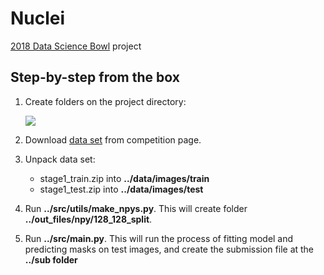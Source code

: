 # Nuclei
[2018 Data Science Bowl](https://www.kaggle.com/c/data-science-bowl-2018) project

## Step-by-step from the box
1. Create folders on the project directory:

     ![](https://2.downloader.disk.yandex.ru/disk/25bf8c08781823b1a3771a60caa06d7c2ef4bdcddda745074cc0882071881dfa/5a7b666b/yPLnXPPB9QLsi-9-tOYQ6ScDHH8D12pyiktHGtE1v89xWr6kowrlvmx5MceAnSu6nEckoD2W6pGj3Wje1wrQmw%3D%3D?uid=0&filename=2018-02-07_19-48-49.png&disposition=inline&hash=&limit=0&content_type=image%2Fpng&fsize=1284&hid=c108547a1f013eb931935998c6199ef8&media_type=image&tknv=v2&etag=558db41ed72ed96fbe7ad2e68287fc76)

2. Download [data set](https://www.kaggle.com/c/data-science-bowl-2018/data) from competition page.
3. Unpack data set:

    * stage1_train.zip into __../data/images/train__
    * stage1_test.zip into __../data/images/test__

4. Run __../src/utils/make_npys.py__. This will create folder __../out_files/npy/128_128_split__.
5. Run __../src/main.py__. This will run the process of fitting model and predicting masks on test images, and create the submission file
at the __../sub folder__
